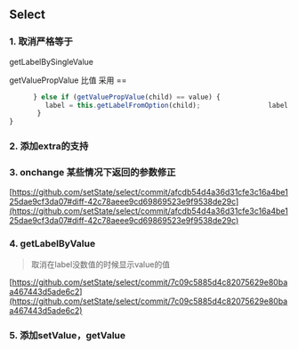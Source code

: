## Select

### 1. 取消严格等于
 
 getLabelBySingleValue
 
 getValuePropValue 比值 采用 ==

 ```js
       } else if (getValuePropValue(child) == value) {
          label = this.getLabelFromOption(child);		          label = this.getLabelFromOption(child);
        }		        
 }
 ```
 
 
### 2. 添加extra的支持

### 3. onchange 某些情况下返回的参数修正

[https://github.com/setState/select/commit/afcdb54d4a36d31cfe3c16a4be125dae9cf3da07#diff-42c78aeee9cd69869523e9f9538de29c](https://github.com/setState/select/commit/afcdb54d4a36d31cfe3c16a4be125dae9cf3da07#diff-42c78aeee9cd69869523e9f9538de29c)

### 4. getLabelByValue 

> 取消在label没数值的时候显示value的值

[https://github.com/setState/select/commit/7c09c5885d4c82075629e80baa467443d5ade6c2](https://github.com/setState/select/commit/7c09c5885d4c82075629e80baa467443d5ade6c2)

### 5. 添加setValue，getValue
